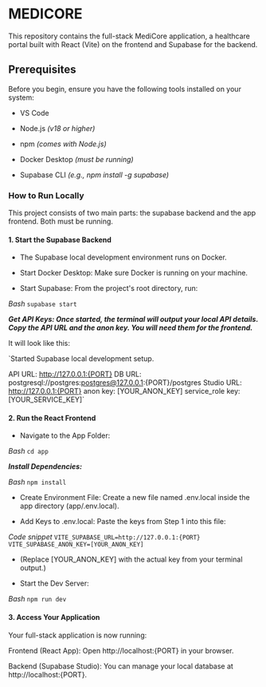 # MEDICORE

This repository contains the full-stack MediCore application, a healthcare portal built with React (Vite) on the frontend and Supabase for the backend.

## Prerequisites

Before you begin, ensure you have the following tools installed on your system:

- VS Code

- Node.js _(v18 or higher)_

- npm _(comes with Node.js)_

- Docker Desktop _(must be running)_

- Supabase CLI _(e.g., npm install -g supabase)_

### How to Run Locally

This project consists of two main parts: the supabase backend and the app frontend. Both must be running.

#### 1. Start the Supabase Backend

- The Supabase local development environment runs on Docker.

- Start Docker Desktop: Make sure Docker is running on your machine.

- Start Supabase: From the project's root directory, run:

_Bash_
`supabase start`

**_Get API Keys: Once started, the terminal will output your local API details. Copy the API URL and the anon key. You will need them for the frontend._**

It will look like this:

`Started Supabase local development setup.

API URL: http://127.0.0.1:{PORT}
DB URL: postgresql://postgres:postgres@127.0.0.1:{PORT}/postgres
Studio URL: http://127.0.0.1:{PORT}
anon key: [YOUR_ANON_KEY]
service_role key: [YOUR_SERVICE_KEY]`

#### 2. Run the React Frontend

- Navigate to the App Folder:

_Bash_
`cd app`

**_Install Dependencies:_**

_Bash_
`npm install`

- Create Environment File: Create a new file named .env.local inside the app directory (app/.env.local).

- Add Keys to .env.local: Paste the keys from Step 1 into this file:

_Code snippet_
`VITE_SUPABASE_URL=http://127.0.0.1:{PORT}
VITE_SUPABASE_ANON_KEY=[YOUR_ANON_KEY]`

- (Replace [YOUR_ANON_KEY] with the actual key from your terminal output.)

- Start the Dev Server:

_Bash_
`npm run dev`

#### 3. Access Your Application

Your full-stack application is now running:

Frontend (React App): Open http://localhost:{PORT} in your browser.

Backend (Supabase Studio): You can manage your local database at http://localhost:{PORT}.
